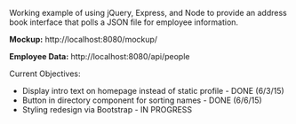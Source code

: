 Working example of using jQuery, Express, and Node to provide an address book interface that polls
a JSON file for employee information.

**Mockup:**
http://localhost:8080/mockup/

**Employee Data:**
		http://localhost:8080/api/people

Current Objectives: 
* Display intro text on homepage instead of static profile - DONE (6/3/15)
* Button in directory component for sorting names - DONE (6/6/15)
* Styling redesign via Bootstrap - IN PROGRESS

